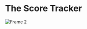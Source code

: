 # The Score Tracker 

![Frame 2](https://user-images.githubusercontent.com/80661549/229420222-7e5ed8ef-c4be-488b-84b3-4fd59b0b85cf.jpg)

